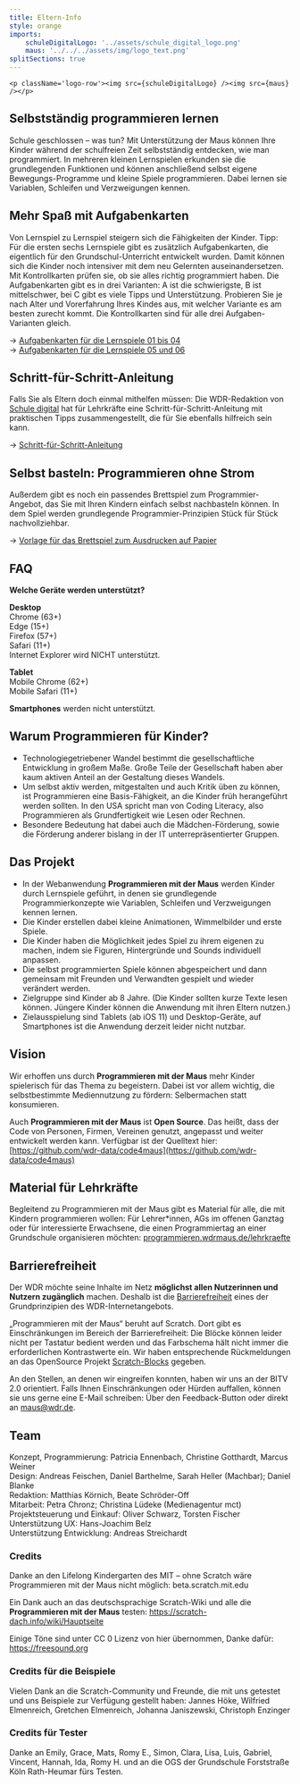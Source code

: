 ```yaml
---
title: Eltern-Info
style: orange
imports:
    schuleDigitalLogo: '../assets/schule_digital_logo.png'
    maus: '../../../assets/img/logo_text.png'
splitSections: true
---
```


```render html
<p className='logo-row'><img src={schuleDigitalLogo} /><img src={maus} /></p>
```

## Selbstständig programmieren lernen

Schule geschlossen – was tun? Mit Unterstützung der Maus können Ihre Kinder während der schulfreien Zeit selbstständig entdecken, wie man programmiert. In mehreren kleinen Lernspielen erkunden sie die grundlegenden Funktionen und können anschließend selbst eigene Bewegungs-Programme und kleine Spiele programmieren. Dabei lernen sie Variablen, Schleifen und Verzweigungen kennen.

## Mehr Spaß mit Aufgabenkarten

Von Lernspiel zu Lernspiel steigern sich die Fähigkeiten der Kinder. Tipp: Für die ersten sechs Lernspiele gibt es zusätzlich Aufgabenkarten, die eigentlich für den Grundschul-Unterricht entwickelt wurden. Damit können sich die Kinder noch intensiver mit dem neu Gelernten auseinandersetzen. Mit Kontrollkarten prüfen sie, ob sie alles richtig programmiert haben. Die Aufgabenkarten gibt es in drei Varianten: A ist die schwierigste, B ist mittelschwer, bei C gibt es viele Tipps und Unterstützung. Probieren Sie je nach Alter und Vorerfahrung Ihres Kindes aus, mit welcher Variante es am besten zurecht kommt. Die Kontrollkarten sind für alle drei Aufgaben-Varianten gleich.

→ [Aufgabenkarten für die Lernspiele 01 bis 04](https://www1.wdr.de/schule/digital/unterrichtsmaterial/arbeitsmaterial-lernspiele-maus-100.pdf)  
→ [Aufgabenkarten für die Lernspiele 05 und 06](https://www1.wdr.de/schule/digital/unterrichtsmaterial/projektaufgaben-maus-100.pdf)

## Schritt-für-Schritt-Anleitung

Falls Sie als Eltern doch einmal mithelfen müssen: Die WDR-Redaktion von [Schule digital](https://www1.wdr.de/schule/digital) hat für Lehrkräfte eine Schritt-für-Schritt-Anleitung mit praktischen Tipps zusammengestellt, die für Sie ebenfalls hilfreich sein kann.

→ [Schritt-für-Schritt-Anleitung](https://www1.wdr.de/schule/digital/unterrichtsmaterial/tipps-programmieren-maus-100.pdf)

## Selbst basteln: Programmieren ohne Strom

Außerdem gibt es noch ein passendes Brettspiel zum Programmier-Angebot, das Sie mit Ihren Kindern einfach selbst nachbasteln können. In dem Spiel werden grundlegende Programmier-Prinzipien Stück für Stück nachvollziehbar.

→ [Vorlage für das Brettspiel zum Ausdrucken auf Papier](https://www1.wdr.de/schule/digital/unterrichtsmaterial/druckvorlage-brettspiel-maus-100.pdf)

## FAQ

**Welche Geräte werden unterstützt?**

**Desktop**  
Chrome (63+)  
Edge (15+)  
Firefox (57+)  
Safari (11+)  
Internet Explorer wird NICHT unterstützt.

**Tablet**  
Mobile Chrome (62+)  
Mobile Safari (11+)

**Smartphones** werden nicht unterstützt.

## Warum Programmieren für Kinder?

- Technologiegetriebener Wandel bestimmt die gesellschaftliche Entwicklung in großem Maße. Große Teile der Gesellschaft haben aber kaum aktiven Anteil an der Gestaltung dieses Wandels.
- Um selbst aktiv werden, mitgestalten und auch Kritik üben zu können, ist Programmieren eine Basis-Fähigkeit, an die Kinder früh herangeführt werden sollten. In den USA spricht man von Coding Literacy, also Programmieren als Grundfertigkeit wie Lesen oder Rechnen.
- Besondere Bedeutung hat dabei auch die Mädchen-Förderung, sowie die Förderung anderer bislang in der IT unterrepräsentierter Gruppen.

## Das Projekt

- In der Webanwendung **Programmieren mit der Maus** werden Kinder durch Lernspiele geführt, in denen sie grundlegende Programmierkonzepte wie Variablen, Schleifen und Verzweigungen kennen lernen.
- Die Kinder erstellen dabei kleine Animationen, Wimmelbilder und erste Spiele.
- Die Kinder haben die Möglichkeit jedes Spiel zu ihrem eigenen zu machen, indem sie Figuren, Hintergründe und Sounds individuell anpassen.
- Die selbst programmierten Spiele können abgespeichert und dann gemeinsam mit Freunden und Verwandten gespielt und wieder verändert werden.
- Zielgruppe sind Kinder ab 8 Jahre. (Die Kinder sollten kurze Texte lesen können. Jüngere Kinder können die Anwendung mit ihren Eltern nutzen.)
- Zielausspielung sind Tablets (ab iOS 11) und Desktop-Geräte, auf Smartphones ist die Anwendung derzeit leider nicht nutzbar.

## Vision

Wir erhoffen uns durch **Programmieren mit der Maus** mehr Kinder spielerisch für das Thema zu begeistern. Dabei ist vor allem wichtig, die selbstbestimmte Mediennutzung zu fördern: Selbermachen statt konsumieren.

Auch **Programmieren mit der Maus** ist **Open Source**. Das heißt, dass der Code von Personen, Firmen, Vereinen genutzt, angepasst und weiter entwickelt werden kann. Verfügbar ist der Quelltext hier: [https://github.com/wdr-data/code4maus](https://github.com/wdr-data/code4maus)

## Material für Lehrkräfte

Begleitend zu Programmieren mit der Maus gibt es Material für alle, die mit Kindern programmieren wollen: Für Lehrer\*innen, AGs im offenen Ganztag oder für interessierte Erwachsene, die einen Programmiertag an einer Grundschule organisieren möchten: [programmieren.wdrmaus.de/lehrkraefte](/lehrkraefte)

## Barrierefreiheit

Der WDR möchte seine Inhalte im Netz **möglichst allen Nutzerinnen und Nutzern zugänglich** machen. Deshalb ist die [Barrierefreiheit](https://www1.wdr.de/hilfe/barrierefrei102.html) eines der Grundprinzipien des WDR-Internetangebots.

„Programmieren mit der Maus“ beruht auf Scratch. Dort gibt es Einschränkungen im Bereich der Barrierefreiheit: Die Blöcke können leider nicht per Tastatur bedient werden und das Farbschema hält nicht immer die erforderlichen Kontrastwerte ein. Wir haben entsprechende Rückmeldungen an das OpenSource Projekt [Scratch-Blocks](https://github.com/LLK/scratch-blocks/issues/1884) gegeben.

An den Stellen, an denen wir eingreifen konnten, haben wir uns an der BITV 2.0 orientiert. Falls Ihnen Einschränkungen oder Hürden auffallen, können sie uns gerne eine E-Mail schreiben: Über den Feedback-Button oder direkt an maus@wdr.de.

## Team

Konzept, Programmierung: Patricia Ennenbach, Christine Gotthardt, Marcus Weiner  
Design: Andreas Feischen, Daniel Barthelme, Sarah Heller (Machbar); Daniel Blanke  
Redaktion: Matthias Körnich, Beate Schröder-Off  
Mitarbeit: Petra Chronz; Christina Lüdeke (Medienagentur mct)  
Projektsteuerung und Einkauf: Oliver Schwarz, Torsten Fischer  
Unterstützung UX: Hans-Joachim Belz  
Unterstützung Entwicklung: Andreas Streichardt

### Credits

Danke an den Lifelong Kindergarten des MIT – ohne Scratch wäre Programmieren mit der Maus nicht möglich: beta.scratch.mit.edu

Ein Dank auch an das deutschsprachige Scratch-Wiki und alle die **Programmieren mit der Maus** testen: https://scratch-dach.info/wiki/Hauptseite

Einige Töne sind unter CC 0 Lizenz von hier übernommen, Danke dafür: https://freesound.org

### Credits für die Beispiele

Vielen Dank an die Scratch-Community und Freunde, die mit uns getestet und uns Beispiele zur Verfügung gestellt haben: Jannes Höke, Wilfried Elmenreich, Gretchen Elmenreich, Johanna Janiszewski, Christoph Enzinger

### Credits für Tester

Danke an Emily, Grace, Mats, Romy E., Simon, Clara, Lisa, Luis, Gabriel, Vincent, Hannah, Ida, Romy H. und an die OGS der Grundschule Forststraße Köln Rath-Heumar fürs Testen.
